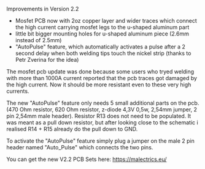 Improvements in Version 2.2

- Mosfet PCB now with 2oz copper layer and wider traces which connect the high current carrying mosfet legs to the u-shaped aluminum part
- little bit bigger mounting holes for u-shaped aluminum piece (2.6mm instead of 2.5mm)
- "AutoPulse" feature, which automatically activates a pulse after a 2 second delay when both welding tips touch the nickel strip (thanks to Petr Zverina for the idea)


The mosfet pcb update was done because some users who tryed welding with more than 1000A current reported that the pcb traces got damaged by the high current. Now it should be more resistant even to these very high currents.

The new "AutoPulse" feature only needs 5 small additional parts on the pcb. (470 Ohm resistor, 620 Ohm resistor, z-diode 4,3V 0,5w, 2,54mm jumper, 2 pin 2,54mm male header). Resistor R13 does not need to be populated. It was meant as a pull down resistor, but after looking close to the schematic i realised R14 + R15 already do the pull down to GND.

To activate the "AutoPulse" feature simply plug a jumper on the male 2 pin header named "Auto_Pulse" which connects the two pins.

You can get the new V2.2 PCB Sets here: https://malectrics.eu/
